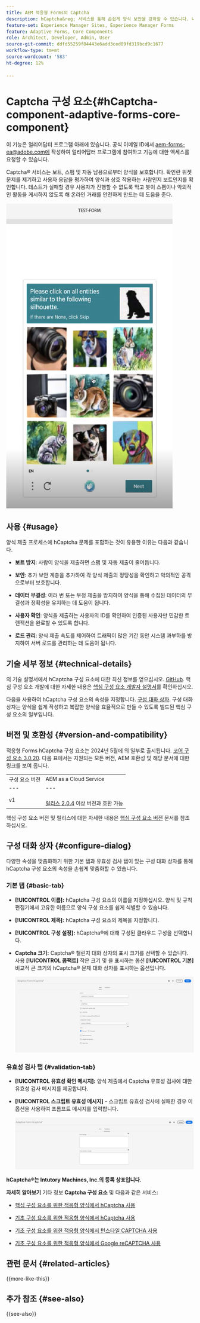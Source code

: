 ```yaml
---
title: AEM 적응형 Forms의 Captcha
description: hCaptcha&reg; 서비스를 통해 손쉽게 양식 보안을 강화할 수 있습니다. 내부의 단계별 가이드!
feature-set: Experience Manager Sites, Experience Manager Forms
feature: Adaptive Forms, Core Components
role: Architect, Developer, Admin, User
source-git-commit: ddfd55259f84443e6add3ced09fd319bcd9c1677
workflow-type: tm+mt
source-wordcount: '583'
ht-degree: 12%

---
```


# Captcha 구성 요소{#hCaptcha-component-adaptive-forms-core-component}

<span class="preview"> 이 기능은 얼리어답터 프로그램 아래에 있습니다. 공식 이메일 ID에서 aem-forms-ea@adobe.com에 작성하여 얼리어답터 프로그램에 참여하고 기능에 대한 액세스를 요청할 수 있습니다. </span>

Captcha® 서비스는 보트, 스팸 및 자동 남용으로부터 양식을 보호합니다. 확인란 위젯 문제를 제기하고 사용자 응답을 평가하여 양식과 상호 작용하는 사람인지 보트인지를 확인합니다. 테스트가 실패할 경우 사용자가 진행할 수 없도록 막고 봇이 스팸이나 악의적인 활동을 게시하지 않도록 해 온라인 거래를 안전하게 만드는 데 도움을 준다.

![hCaptcha®](/help/adaptive-forms/assets/hCaptcha-challenge.png)

## 사용 {#usage}

양식 제출 프로세스에 hCaptcha 문제를 포함하는 것이 유용한 이유는 다음과 같습니다.

- **보트 방지**: 사람이 양식을 제출하면 스팸 및 자동 제출이 줄어듭니다.

- **보안**: 추가 보안 계층을 추가하여 각 양식 제출의 정당성을 확인하고 악의적인 공격으로부터 보호합니다.

- **데이터 무결성**: 여러 번 또는 부정 제출을 방지하여 양식을 통해 수집된 데이터의 무결성과 정확성을 유지하는 데 도움이 됩니다.

- **사용자 확인**: 양식을 제출하는 사용자의 ID를 확인하여 인증된 사용자만 민감한 트랜잭션을 완료할 수 있도록 합니다.

- **로드 관리**: 양식 제출 속도를 제어하여 트래픽이 많은 기간 동안 시스템 과부하를 방지하여 서버 로드를 관리하는 데 도움이 됩니다.

## 기술 세부 정보 {#technical-details}

의 기술 설명서에서 hCaptcha 구성 요소에 대한 최신 정보를 얻으십시오. [GitHub](https://github.com/adobe/aem-core-forms-components/blob/master/ui.af.apps/src/main/content/jcr_root/apps/core/fd/components/form/hCaptcha/v1/hCaptcha/README.md). 핵심 구성 요소 개발에 대한 자세한 내용은 [핵심 구성 요소 개발자 설명서](/help/developing/overview.md)를 확인하십시오.

다음을 사용하여 hCaptcha 구성 요소의 속성을 지정합니다. [구성 대화 상자](#configure-dialog). 구성 대화 상자는 양식을 쉽게 작성하고 복잡한 양식을 효율적으로 만들 수 있도록 빌드된 핵심 구성 요소의 일부입니다.

## 버전 및 호환성 {#version-and-compatibility}


적응형 Forms hCaptcha 구성 요소는 2024년 5월에 의 일부로 출시됩니다. [코어 구성 요소 3.0.20](https://github.com/adobe/aem-core-forms-components/commit/a4cb97131ffad47137a8f5f173401128a1cf3491). 다음 표에서는 지원되는 모든 버전, AEM 호환성 및 해당 문서에 대한 링크를 보여 줍니다.

|  |  |
|---|---|
| 구성 요소 버전 | AEM as a Cloud Service |
| --- | --- |
| v1 | <br>[릴리스 2.0.4](/help/adaptive-forms/version.md) 이상 버전과 호환 가능 | 호환 가능 | 호환 가능 |

핵심 구성 요소 버전 및 릴리스에 대한 자세한 내용은 [핵심 구성 요소 버전](/help/adaptive-forms/version.md) 문서를 참조하십시오.

## 구성 대화 상자 {#configure-dialog}

다양한 속성을 맞춤화하기 위한 기본 탭과 유효성 검사 탭이 있는 구성 대화 상자를 통해 hCaptcha 구성 요소의 속성을 손쉽게 맞춤화할 수 있습니다.

### 기본 탭 {#basic-tab}

- **[!UICONTROL 이름]:** hCaptcha 구성 요소의 이름을 지정하십시오. 양식 및 규칙 편집기에서 고유한 이름으로 양식 구성 요소를 쉽게 식별할 수 있습니다.
- **[!UICONTROL 제목]:** hCaptcha 구성 요소의 제목을 지정합니다.
- **[!UICONTROL 구성 설정]:** hCaptcha®에 대해 구성된 클라우드 구성을 선택합니다.
- **Captcha 크기:** Captcha® 챌린지 대화 상자의 표시 크기를 선택할 수 있습니다. 사용 **[!UICONTROL 콤팩트]** 작은 크기 및 을 표시하는 옵션 **[!UICONTROL 기본]** 비교적 큰 크기의 hCaptcha® 문제 대화 상자를 표시하는 옵션입니다.<!-- or **[!UICONTROL Invisible]** to validate hCaptcha&reg; without explicitly rendering the checkbox widget on the user interface. -->

  ![Captcha 기본 탭](/help/adaptive-forms/assets/hcaptcha-basic.png)

### 유효성 검사 탭 {#validation-tab}

- **[!UICONTROL 유효성 확인 메시지]:** 양식 제출에서 Captcha 유효성 검사에 대한 유효성 검사 메시지를 제공합니다.
- **[!UICONTROL 스크립트 유효성 메시지]** - 스크립트 유효성 검사에 실패한 경우 이 옵션을 사용하여 프롬프트 메시지를 입력합니다.

  ![hCaptcha 유효성 검사 탭](/help/adaptive-forms/assets/hcaptcha-validation-tab.png)

**hCaptcha®는 Intutory Machines, Inc.의 등록 상표입니다.**

**자세히 알아보기** 기타 정보 **Captcha 구성 요소** 및 다음과 같은 서비스:

- [핵심 구성 요소를 위한 적응형 양식에서 hCaptcha 사용](https://experienceleague.adobe.com/en/docs/experience-manager-cloud-service/content/forms/adaptive-forms-authoring/authoring-adaptive-forms-core-components/create-an-adaptive-form-on-forms-cs/integrate-adaptive-forms-hCaptcha-core-components)

- [기초 구성 요소를 위한 적응형 양식에서 hCaptcha 사용](https://experienceleague.adobe.com/en/docs/experience-manager-cloud-service/content/forms/adaptive-forms-authoring/authoring-adaptive-forms-foundation-components/add-components-to-an-adaptive-form/integrate-adaptive-forms-hcaptcha)

- [기초 구성 요소를 위한 적응형 양식에서 턴스타일 CAPTCHA 사용](https://experienceleague.adobe.com/en/docs/experience-manager-cloud-service/content/forms/adaptive-forms-authoring/authoring-adaptive-forms-foundation-components/add-components-to-an-adaptive-form/integrate-adaptive-forms-turnstile)

- [기초 구성 요소를 위한 적응형 양식에서 Google reCAPTCHA 사용](https://experienceleague.adobe.com/en/docs/experience-manager-cloud-service/content/forms/adaptive-forms-authoring/authoring-adaptive-forms-core-components/create-an-adaptive-form-on-forms-cs/captcha-adaptive-forms-core-components)

## 관련 문서 {#related-articles}

{{more-like-this}}

## 추가 참조 {#see-also}

{{see-also}}
